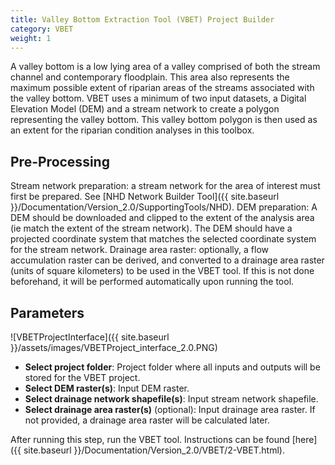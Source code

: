 ```yaml
---
title: Valley Bottom Extraction Tool (VBET) Project Builder
category: VBET
weight: 1
---
```


A valley bottom is a low lying area of a valley comprised of both the stream channel and contemporary floodplain. This area also represents the maximum possible extent of riparian areas of the streams associated with the valley bottom. VBET uses a minimum of two input datasets, a Digital Elevation Model (DEM) and a stream network to create a polygon representing the valley bottom. This valley bottom polygon is then used as an extent for the riparian condition analyses in this toolbox.

## Pre-Processing

Stream network preparation: a stream network for the area of interest must first be prepared. See [NHD Network Builder Tool]({{ site.baseurl }}/Documentation/Version_2.0/SupportingTools/NHD).
DEM preparation: A DEM should be downloaded and clipped to the extent of the analysis area (ie match the extent of the stream network). The DEM should have a projected coordinate system that matches the selected coordinate system for the stream network.
Drainage area raster: optionally, a flow accumulation raster can be derived, and converted to a drainage area raster (units of square kilometers) to be used in the VBET tool. If this is not done beforehand, it will be performed automatically upon running the tool.

## Parameters

![VBETProjectInterface]({{ site.baseurl }}/assets/images/VBETProject_interface_2.0.PNG)

- **Select project folder**: Project folder where all inputs and outputs will be stored for the VBET project. 
- **Select DEM raster(s)**: Input DEM raster.
- **Select drainage network shapefile(s)**: Input stream network shapefile.
- **Select drainage area raster(s)** (optional): Input drainage area raster. If not provided, a drainage area raster will be calculated later. 

After running this step, run the VBET tool. Instructions can be found [here]({{ site.baseurl }}/Documentation/Version_2.0/VBET/2-VBET.html).
